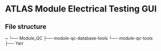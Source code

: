 # ATLAS Module Electrical Testing GUI

## File structure

~
└── Module_QC
    ├── module-qc-database-tools
    └── module-qc-tools
    ├── Yarr

